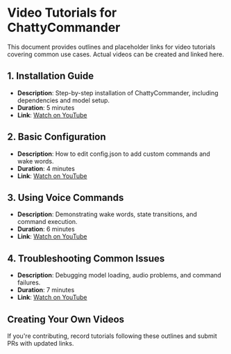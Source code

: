 # Video Tutorials for ChattyCommander

This document provides outlines and placeholder links for video tutorials covering common use cases. Actual videos can be created and linked here.

## 1. Installation Guide

- **Description**: Step-by-step installation of ChattyCommander, including dependencies and model setup.
- **Duration**: 5 minutes
- **Link**: [Watch on YouTube](https://example.com)

## 2. Basic Configuration

- **Description**: How to edit config.json to add custom commands and wake words.
- **Duration**: 4 minutes
- **Link**: [Watch on YouTube](https://example.com)

## 3. Using Voice Commands

- **Description**: Demonstrating wake words, state transitions, and command execution.
- **Duration**: 6 minutes
- **Link**: [Watch on YouTube](https://example.com)

## 4. Troubleshooting Common Issues

- **Description**: Debugging model loading, audio problems, and command failures.
- **Duration**: 7 minutes
- **Link**: [Watch on YouTube](https://example.com)

## Creating Your Own Videos

If you're contributing, record tutorials following these outlines and submit PRs with updated links.
